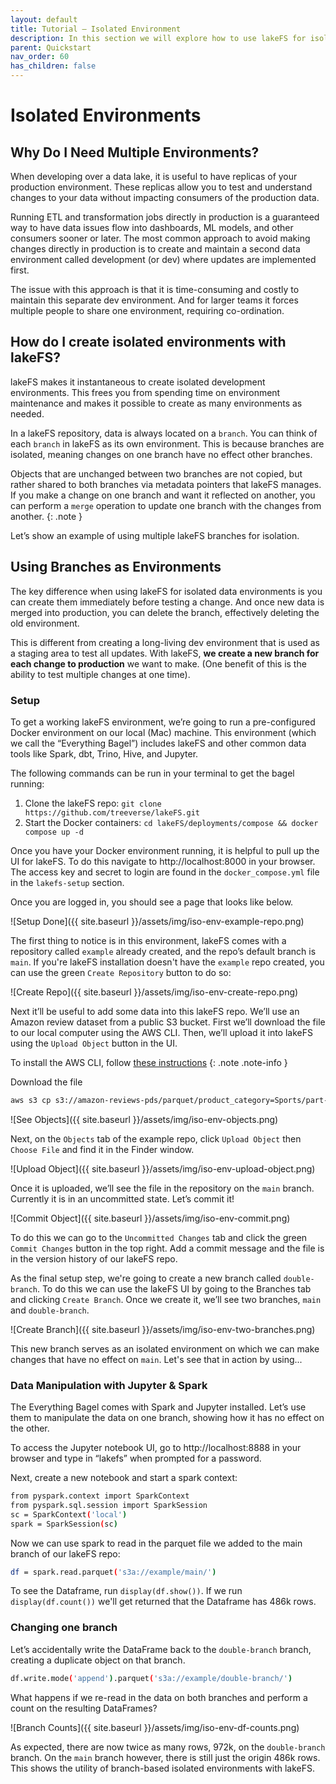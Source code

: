 ```yaml
---
layout: default 
title: Tutorial – Isolated Environment
description: In this section we will explore how to use lakeFS for isolated dev environments.
parent: Quickstart
nav_order: 60
has_children: false
---
```


# Isolated Environments

## Why Do I Need Multiple Environments?

When developing over a data lake, it is useful to have replicas of your production environment. These replicas allow you to test and understand changes to your data without impacting consumers of the production data.

Running ETL and transformation jobs directly in production is a guaranteed way to have data issues flow into dashboards, ML models, and other consumers sooner or later. The most common approach to avoid making changes directly in production is to create and maintain a second data environment called development (or dev) where updates are implemented first. 

The issue with this approach is that it is time-consuming and costly to maintain this separate dev environment. And for larger teams it forces multiple people to share one environment, requiring co-ordination.

## How do I create isolated environments with lakeFS?

lakeFS makes it instantaneous to create isolated development environments. This frees you from spending time on environment maintenance  and makes it possible to create as many environments as needed.

In a lakeFS repository, data is always located on a `branch`. You can think of each `branch` in lakeFS as its own environment. This is because branches are isolated, meaning changes on one branch have no effect other branches.

Objects that are unchanged between two branches are not copied, but rather shared to both branches via metadata pointers that lakeFS manages. If you make a change on one branch and want it reflected on another, you can perform a `merge` operation to update one branch with the changes from another.
{: .note }

Let’s show an example of using multiple lakeFS branches for isolation.
 

## Using Branches as Environments

The key difference when using lakeFS for isolated data environments is you can create them immediately before testing a change. And once new data is merged into production, you can delete the branch, effectively deleting the old environment.

This is different from creating a long-living dev environment that is used as a staging area to test all updates. With lakeFS, **we create a new branch for each change to production** we want to make. (One benefit of this is the ability to test multiple changes at one time).


### Setup

To get a working lakeFS environment, we’re going to run a pre-configured Docker environment on our local (Mac) machine. This environment (which we call the “Everything Bagel”) includes lakeFS and other common data tools like Spark, dbt, Trino, Hive, and Jupyter.

The following commands can be run in your terminal to get the bagel running:
1. Clone the lakeFS repo: `git clone https://github.com/treeverse/lakeFS.git`
2. Start the Docker containers: `cd lakeFS/deployments/compose && docker compose up -d`

Once you have your Docker environment running, it is helpful to pull up the UI for lakeFS. To do this navigate to http://localhost:8000 in your browser. The access key and secret to login are found in the `docker_compose.yml` file in the `lakefs-setup` section.

Once you are logged in, you should see a page that looks like below.

![Setup Done]({{ site.baseurl }}/assets/img/iso-env-example-repo.png)

The first thing to notice is in this environment, lakeFS comes with a repository called `example` already created, and the repo’s default branch is `main`. If you're lakeFS installation doesn't have the `example` repo created, you can use the green `Create Repository` button to do so:

![Create Repo]({{ site.baseurl }}/assets/img/iso-env-create-repo.png)

Next it’ll be useful to add some data into this lakeFS repo. We’ll use an Amazon review dataset from a public S3 bucket. First we’ll download the file to our local computer using the AWS CLI. Then, we’ll upload it into lakeFS using the `Upload Object` button in the UI.

To install the AWS CLI, follow [these instructions](https://docs.aws.amazon.com/cli/latest/userguide/getting-started-install.html)
{: .note .note-info }

Download the file
```bash
aws s3 cp s3://amazon-reviews-pds/parquet/product_category=Sports/part-00000-495c48e6-96d6-4650-aa65-3c36a3516ddd.c000.snappy.parquet $HOME/
```

![See Objects]({{ site.baseurl }}/assets/img/iso-env-objects.png)

Next, on the `Objects` tab of the example repo, click `Upload Object` then `Choose File` and find it in the Finder window.

![Upload Object]({{ site.baseurl }}/assets/img/iso-env-upload-object.png)

Once it is uploaded, we’ll see the file in the repository on the `main` branch. Currently it is in an uncommitted state. Let’s commit it!

![Commit Object]({{ site.baseurl }}/assets/img/iso-env-commit.png)

To do this we can go to the `Uncommitted Changes` tab and click the green `Commit Changes` button in the top right. Add a commit message and the file is in the version history of our lakeFS repo.

As the final setup step, we're going to create a new branch called `double-branch`. To do this we can use the lakeFS UI by going to the Branches tab and clicking `Create Branch`. Once we create it, we’ll see two branches, `main` and `double-branch`.

![Create Branch]({{ site.baseurl }}/assets/img/iso-env-two-branches.png)

This new branch serves as an isolated environment on which we can make changes that have no effect on `main`. Let's see that in action by using...

### Data Manipulation with Jupyter & Spark

The Everything Bagel comes with Spark and Jupyter installed. Let’s use them to manipulate the data on one branch, showing how it has no effect on the other.

To access the Jupyter notebook UI, go to http://localhost:8888 in your browser and type in “lakefs” when prompted for a password. 

Next, create a new notebook and start a spark context:

```bash
from pyspark.context import SparkContext
from pyspark.sql.session import SparkSession
sc = SparkContext('local')
spark = SparkSession(sc)
```

Now we can use spark to read in the parquet file we added to the main branch of our lakeFS repo:

```bash
df = spark.read.parquet('s3a://example/main/')
```

To see the Dataframe, run `display(df.show())`. If we run `display(df.count())` we'll get returned that the Dataframe has 486k rows.


### Changing one branch

Let’s accidentally write the DataFrame back to the `double-branch` branch, creating a duplicate object on that branch.

```bash
df.write.mode('append').parquet('s3a://example/double-branch/')
```

What happens if we re-read in the data on both branches and perform a count on the resulting DataFrames?

![Branch Counts]({{ site.baseurl }}/assets/img/iso-env-df-counts.png)

As expected, there are now twice as many rows, 972k, on the `double-branch` branch. On the `main` branch however, there is still just the origin 486k rows. This shows the utility of branch-based isolated environments with lakeFS.

